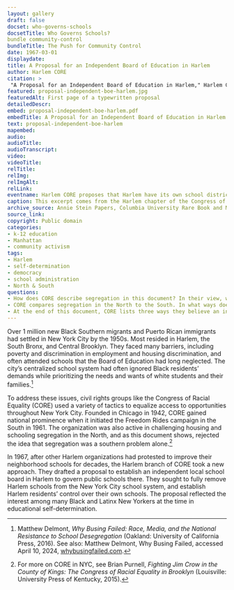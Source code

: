 ```yaml
--- 
layout: gallery
draft: false
docset: who-governs-schools
docsetTitle: Who Governs Schools?
bundle community-control
bundleTitle: The Push for Community Control
date: 1967-03-01
displaydate: 
title: A Proposal for an Independent Board of Education in Harlem
author: Harlem CORE
citation: >
 "A Proposal for an Independent Board of Education in Harlem," Harlem CORE, in New York City Civil Rights History Project, Accessed: [Month Day, Year], https://nyccivilrightshistory.org/gallery/proposal-independent-boe-harlem.
featured: proposal-independent-boe-harlem.jpg
featuredAlt: First page of a typewritten proposal
detailedDescr: 
embed: proposal-independent-boe-harlem.pdf
embedTitle: A Proposal for an Independent Board of Education in Harlem
text: proposal-independent-boe-harlem
mapembed: 
audio: 
audioTitle: 
audioTranscript: 
video: 
videoTitle: 
relTitle: 
relImg: 
relImgAlt: 
relLink: 
eventname: Harlem CORE proposes that Harlem have its own school district.
caption: This excerpt comes from the Harlem chapter of the Congress of Racial Equality’s (CORE) proposal for an independent school Board of Education in Harlem in 1967.
archive_source: Annie Stein Papers, Columbia University Rare Book and Manuscript Library, Box 9, Folder 14.
source_link: 
copyright: Public domain
categories: 
- k-12 education
- Manhattan
- community activism
tags: 
- Harlem
- self-determination
- democracy
- school administration
- North & South
questions: 
- How does CORE describe segregation in this document? In their view, what makes community control of schools a powerful challenge to segregated schooling?
- CORE compares segregation in the North to the South. In what ways does CORE describe segregation in the North as different or similar to that of the South?
- At the end of this document, CORE lists three ways they believe an independent school board in Harlem would bring “about changes needed to improve the schools.” What are those three ways? Do you agree?
--- 
```


Over 1 million new Black Southern migrants and Puerto Rican immigrants had settled in New York City by the 1950s. Most resided in Harlem, the South Bronx, and Central Brooklyn. They faced many barriers, including poverty and discrimination in employment and housing discrimination, and often attended schools that the Board of Education had long neglected. The city’s centralized school system had often ignored Black residents’ demands while prioritizing the needs and wants of white students and their families.[^1]

To address these issues, civil rights groups like the Congress of Racial Equality (CORE) used a variety of tactics to equalize access to opportunities throughout New York City. Founded in Chicago in 1942, CORE gained national prominence when it initiated the Freedom Rides campaign in the South in 1961. The organization was also active in challenging housing and schooling segregation in the North, and as this document shows, rejected the idea that segregation was a southern problem alone.[^2]

In 1967, after other Harlem organizations had protested to improve their neighborhood schools for decades, the Harlem branch of CORE took a new approach. They drafted a proposal to establish an independent local school board in Harlem to govern public schools there. They sought to fully remove Harlem schools from the New York City school system, and establish Harlem residents’ control over their own schools. The proposal reflected the interest among many Black and Latinx New Yorkers at the time in educational self-determination.

[^1]: Matthew Delmont, *Why Busing Failed: Race, Media, and the National Resistance to School Desegregation* (Oakland: University of California Press, 2016). See also: Matthew Delmont, Why Busing Failed, accessed April 10, 2024, [whybusingfailed.com](https://whybusingfailed.com).

[^2]: For more on CORE in NYC, see Brian Purnell, *Fighting Jim Crow in the County of Kings: The Congress of Racial Equality in Brooklyn* (Louisville: University Press of Kentucky, 2015).
